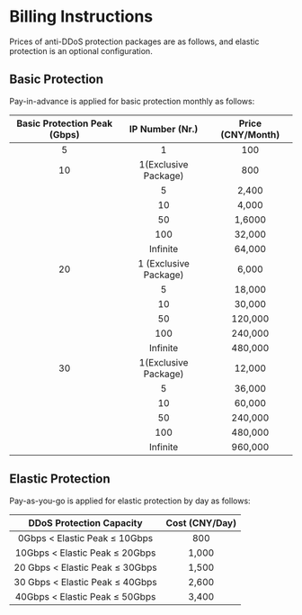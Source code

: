 # Billing Instructions
Prices of anti-DDoS protection packages are as follows, and elastic protection is an optional configuration.


## Basic Protection
Pay-in-advance is applied for basic protection monthly as follows:

| **Basic Protection Peak**   **(Gbps)** | **IP** Number **(Nr.)** | **Price**   **(CNY/Month)** |
| :-----------------------------: | :--------------------: | :----------------------: |
|                5                |           1            |           100            |
|               10                |     1(Exclusive Package)      |           800            |
|                                 |           5            |          2,400           |
|                                 |           10           |          4,000           |
|                                 |           50           |          1,6000          |
|                                 |          100           |          32,000          |
|                                 |          Infinite          |          64,000          |
|               20                |     1 (Exclusive Package)      |          6,000           |
|                                 |           5            |          18,000          |
|                                 |           10           |          30,000          |
|                                 |           50           |         120,000          |
|                                 |          100           |         240,000          |
|                                 |          Infinite          |         480,000          |
|               30                |     1(Exclusive Package)      |          12,000          |
|                                 |           5            |          36,000          |
|                                 |           10           |          60,000          |
|                                 |           50           |         240,000          |
|                                 |          100           |         480,000          |
|                                 |          Infinite          |         960,000          |

## Elastic Protection
Pay-as-you-go is applied for elastic protection by day as follows:

 DDoS Protection Capacity | Cost (CNY/Day)
:--: |:--: 
0Gbps < Elastic Peak ≤ 10Gbps|800
10Gbps < Elastic Peak ≤ 20Gbps|1,000
20 Gbps < Elastic Peak ≤ 30Gbps|1,500
30 Gbps < Elastic Peak ≤ 40Gbps|2,600
40Gbps < Elastic Peak ≤ 50Gbps|3,400

